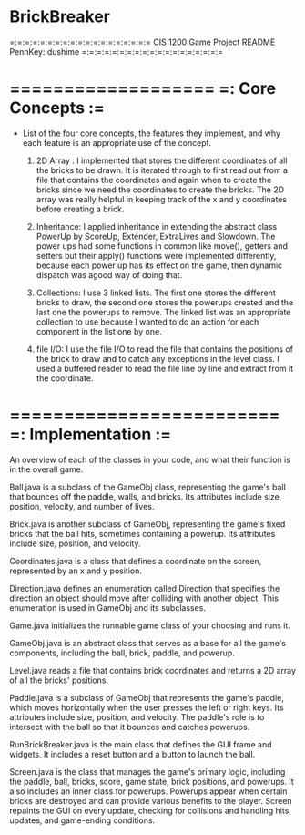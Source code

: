# BrickBreaker

=:=:=:=:=:=:=:=:=:=:=:=:=:=:=:=:=:=:=
CIS 1200 Game Project README
PennKey: dushime
=:=:=:=:=:=:=:=:=:=:=:=:=:=:=:=:=:=:=

===================
=: Core Concepts :=
===================

- List of the four core concepts, the features they implement, and why each feature
  is an appropriate use of the concept.

  1. 2D Array : I implemented that stores the different coordinates of all the
  bricks to be drawn. It is iterated through to first read out from a file that
  contains the coordinates and again when to create the bricks since we need the
  coordinates to create the bricks. The 2D array was really helpful in keeping
  track of the x and y coordinates before creating a brick.

  2. Inheritance: I applied inheritance in extending the abstract class PowerUp
     by ScoreUp, Extender, ExtraLives and Slowdown. The power ups had some functions
    in common like move(), getters and setters but their apply() functions were
    implemented differently, because each power up has its effect on the game,
    then dynamic dispatch was agood way of doing that.

  3. Collections: I use 3 linked lists. The first one stores the different bricks to
   draw, the second one stores the powerups created and the last one the powerups to
   remove. The linked list was an appropriate collection to use because I wanted to
   do an action for each component in the list one by one.

  4. file I/O: I use the file I/O to read the file that contains the positions of the
  brick to draw and to catch any exceptions in the level class. I used a buffered
  reader to read the file line by line and extract from it the coordinate.


=========================
=: Implementation :=
=========================

An overview of each of the classes in your code, and what their
  function is in the overall game.

 Ball.java is a subclass of the GameObj class, representing the game's ball that
 bounces off the paddle, walls, and bricks. Its attributes include size, position,
 velocity, and number of lives.

 Brick.java is another subclass of GameObj, representing the game's fixed bricks
 that the ball hits, sometimes containing a powerup. Its attributes include size,
 position, and velocity.

 Coordinates.java is a class that defines a coordinate on the screen, represented
 by an x and y position.

 Direction.java defines an enumeration called Direction that specifies the direction
 an object should move after colliding with another object. This enumeration is used
 in GameObj and its subclasses.

 Game.java initializes the runnable game class of your choosing and runs it.

 GameObj.java is an abstract class that serves as a base for all the game's components,
 including the ball, brick, paddle, and powerup.

 Level.java reads a file that contains brick coordinates and returns a 2D array of all
 the bricks' positions.


 Paddle.java is a subclass of GameObj that represents the game's paddle, which moves
 horizontally when the user presses the left or right keys. Its attributes include
 size, position, and velocity. The paddle's role is to intersect with the ball so
 that it bounces and catches powerups.

 RunBrickBreaker.java is the main class that defines the GUI frame and widgets. It
 includes a reset button and a button to launch the ball.

 Screen.java is the class that manages the game's primary logic, including the paddle,
 ball, bricks, score, game state, brick positions, and powerups. It also includes an
 inner class for powerups. Powerups appear when certain bricks are destroyed and can
 provide various benefits to the player. Screen repaints the GUI on every update, checking
 for collisions and handling hits, updates, and game-ending conditions.


